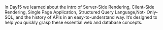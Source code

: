 In Day15 we learned about the intro of Server-Side Rendering, Cilent-Side Rendering, Single Page Application, Structured Query Language,Not- Only-SQL, and the history of APIs in an easy-to-understand way. It’s designed to help you quickly grasp these essential web and database concepts.